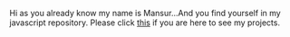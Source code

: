 Hi as you already know my name is Mansur...And you find yourself in my javascript repository.
Please click [this](https://scenoxmans.github.io/learning-javascript/.) if you are here to see my projects.
